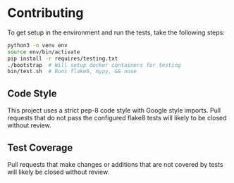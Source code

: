 # Contributing

To get setup in the environment and run the tests, take the following steps:

```bash
python3 -m venv env
source env/bin/activate
pip install -r requires/testing.txt
./bootstrap  # Will setup docker containers for testing
bin/test.sh  # Runs flake8, mypy, && nose
```

## Code Style

This project uses a strict pep-8 code style with Google style imports. Pull
requests that do not pass the configured flake8 tests will likely to be closed
without review.

## Test Coverage

Pull requests that make changes or additions that are not covered by tests
will likely be closed without review.

